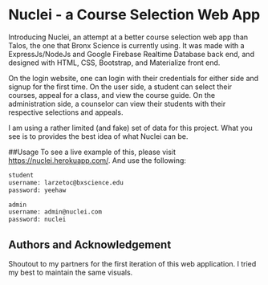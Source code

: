 # Nuclei - a Course Selection Web App
Introducing Nuclei, an attempt at a better course selection web app than Talos, the one that Bronx Science is currently using. It was made with a ExpressJs/NodeJs and Google Firebase Realtime Database back end, and designed with HTML, CSS, Bootstrap, and Materialize front end.

On the login website, one can login with their credentials for either side and signup for the first time. 
On the user side, a student can select their courses, appeal for a class, and view the course guide.
On the administration side, a counselor can view their students with their respective selections and appeals.

I am using a rather limited (and fake) set of data for this project. What you see is to provides the best idea of what Nuclei can be. 

##Usage
To see a live example of this, please visit https://nuclei.herokuapp.com/. And use the following:

```txt
student
username: larzetoc@bxscience.edu
password: yeehaw
```

```txt
admin
username: admin@nuclei.com
password: nuclei
```

## Authors and Acknowledgement
Shoutout to my partners for the first iteration of this web application. I tried my best to maintain the same visuals.
